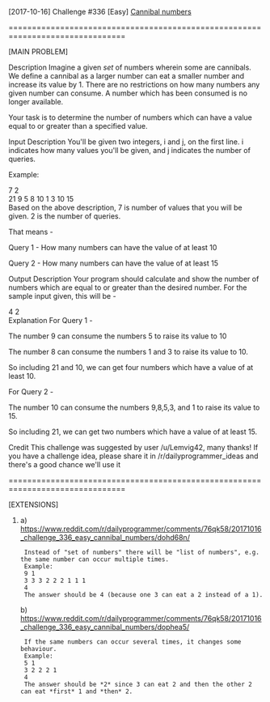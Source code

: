 [2017-10-16] Challenge #336 [Easy] [Cannibal numbers](https://www.reddit.com/r/dailyprogrammer/comments/76qk58/20171016_challenge_336_easy_cannibal_numbers/)

===============================================================================

[MAIN PROBLEM]

Description
Imagine a given *set* of numbers wherein some are cannibals. We define a cannibal as a larger number can eat a smaller number and increase its value by 1. There are no restrictions on how many numbers any given number can consume. A number which has been consumed is no longer available.

Your task is to determine the number of numbers which can have a value equal to or greater than a specified value.

Input Description
You'll be given two integers, i and j, on the first line. i indicates how many values you'll be given, and j indicates the number of queries.

Example:

 7 2     
 21 9 5 8 10 1 3
 10 15   
Based on the above description, 7 is number of values that you will be given. 2 is the number of queries.

That means -

Query 1 - How many numbers can have the value of at least 10

Query 2 - How many numbers can have the value of at least 15

Output Description
Your program should calculate and show the number of numbers which are equal to or greater than the desired number. For the sample input given, this will be -

 4 2  
Explanation
For Query 1 -

The number 9 can consume the numbers 5 to raise its value to 10

The number 8 can consume the numbers 1 and 3 to raise its value to 10.

So including 21 and 10, we can get four numbers which have a value of at least 10.

For Query 2 -

The number 10 can consume the numbers 9,8,5,3, and 1 to raise its value to 15.

So including 21, we can get two numbers which have a value of at least 15.

Credit
This challenge was suggested by user /u/Lemvig42, many thanks! If you have a challenge idea, please share it in /r/dailyprogrammer_ideas and there's a good chance we'll use it

===============================================================================

[EXTENSIONS]

1)
	a)
		https://www.reddit.com/r/dailyprogrammer/comments/76qk58/20171016_challenge_336_easy_cannibal_numbers/dohd68n/

		Instead of "set of numbers" there will be "list of numbers", e.g. the same number can occur multiple times.
		Example:
		9 1
		3 3 3 2 2 2 1 1 1
		4
		The answer should be 4 (because one 3 can eat a 2 instead of a 1).

	b)
		https://www.reddit.com/r/dailyprogrammer/comments/76qk58/20171016_challenge_336_easy_cannibal_numbers/dophea5/

		If the same numbers can occur several times, it changes some behaviour.
		Example:
		5 1
		3 2 2 2 1
		4 
		The answer should be *2* since 3 can eat 2 and then the other 2 can eat *first* 1 and *then* 2.